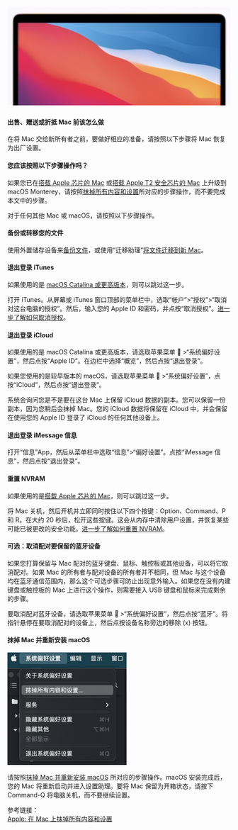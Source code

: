 

# ![CleanShot 2022-01-25 at 13.41.59@2x](https://raw.githubusercontent.com/cjffyd/images/main/img/CleanShot%202022-01-25%20at%2013.41.59%402x.png)

#### 出售、赠送或折抵 Mac 前该怎么做

在将 Mac 交给新所有者之前，要做好相应的准备，请按照以下步骤将 Mac 恢复为出厂设置。

#### 您应该按照以下步骤操作吗？

如果您已在[搭载 Apple 芯片的 Mac](https://support.apple.com/zh-cn/HT211814) 或[搭载 Apple T2 安全芯片的 Mac](https://support.apple.com/zh-cn/HT208862) 上升级到 macOS Monterey，请按照[抹掉所有内容和设置](https://support.apple.com/zh-cn/HT212749)所对应的步骤操作，而不要完成本文中的步骤。

对于任何其他 Mac 或 macOS，请按照以下步骤操作。

#### 备份或转移您的文件

使用外置储存设备来[备份文件](https://support.apple.com/zh-cn/mac-backup)，或使用“迁移助理”[将文件迁移到新 Mac](https://support.apple.com/zh-cn/HT204350)。

#### 退出登录 iTunes

如果使用的是 [macOS Catalina 或更高版本](https://support.apple.com/zh-cn/HT201260)，则可以跳过这一步。

打开 iTunes。从屏幕或 iTunes 窗口顶部的菜单栏中，选取“帐户”>“授权”>“取消对这台电脑的授权”。然后，输入您的 Apple ID 和密码，并点按“取消授权”。[进一步了解如何取消授权](https://support.apple.com/zh-cn/HT204385)。

#### 退出登录 iCloud

如果使用的是 macOS Catalina 或更高版本，请选取苹果菜单  >“系统偏好设置”，然后点按“Apple ID”。在边栏中选择“概览”，然后点按“退出登录”。

如果您使用的是较早版本的 macOS，请选取苹果菜单  >“系统偏好设置”，点按“iCloud”，然后点按“退出登录”。

系统会询问您是不是要在这台 Mac 上保留 iCloud 数据的副本。您可以保留一份副本，因为您稍后会抹掉 Mac。您的 iCloud 数据将保留在 iCloud 中，并会保留在使用您的 Apple ID 登录了 iCloud 的任何其他设备上。

#### 退出登录 iMessage 信息

打开“信息”App，然后从菜单栏中选取“信息”>“偏好设置”。点按“iMessage 信息”，然后点按“退出登录”。

#### 重置 NVRAM

如果使用的是[搭载 Apple 芯片的 Mac](https://support.apple.com/zh-cn/HT211814)，则可以跳过这一步。

将 Mac 关机，然后开机并立即同时按住以下四个按键：Option、Command、P 和 R。在大约 20 秒后，松开这些按键。这会从内存中清除用户设置，并恢复某些可能已被更改的安全功能。[进一步了解如何重置 NVRAM](https://support.apple.com/zh-cn/HT204063)。

#### 可选：取消配对要保留的蓝牙设备

如果您打算保留与 Mac 配对的蓝牙键盘、鼠标、触控板或其他设备，可以将它取消配对。如果 Mac 的所有者与配对设备的所有者并不相同，但 Mac 与这个设备均在蓝牙通信范围内，那么这个可选步骤可防止出现意外输入。如果您在没有内建键盘或触控板的 Mac 上进行这个操作，则需要接入 USB 键盘和鼠标来完成剩余的步骤。

要取消配对蓝牙设备，请选取苹果菜单  >“系统偏好设置”，然后点按“蓝牙”。将指针悬停在要取消配对的设备上，然后点按设备名称旁边的移除 (x) 按钮。

#### 抹掉 Mac 并重新安装 macOS

<img src="https://raw.githubusercontent.com/cjffyd/images/main/img/CleanShot%202022-01-25%20at%2013.47.14%402x.png" alt="CleanShot 2022-01-25 at 13.47.14@2x" style="zoom:50%;" />

请按照[抹掉 Mac 并重新安装 macOS](https://support.apple.com/zh-cn/HT208496) 所对应的步骤操作。macOS 安装完成后，您的 Mac 将重新启动并进入设置助理。要将 Mac 保留为开箱状态，请按下 Command-Q 将电脑关机，而不要继续设置。

参考链接：<br>
[Apple: 在 Mac 上抹掉所有内容和设置](https://support.apple.com/zh-cn/HT212749)
